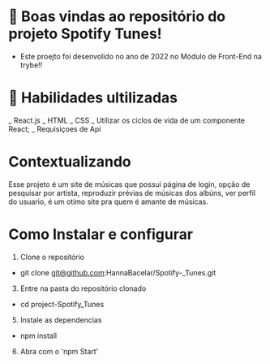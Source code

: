   
  #  📝 Boas vindas ao repositório do projeto Spotify Tunes!

- Este proejto foi desenvolido no ano de 2022 no Módulo de Front-End na trybe!!

# 🚦 Habilidades ultilizadas 
_ React.js
_ HTML 
_ CSS 
_ Utilizar os ciclos de vida de um componente React;
_ Requisiçoes de Api

# Contextualizando
Esse projeto  é um site de músicas que  possui página de login, opção de pesquisar por artista, reproduzir prévias de músicas dos albúns, ver perfil do usuario, é um otimo site pra quem é amante de músicas. 

# Como Instalar  e configurar 
  1. Clone o repositório
  - git  clone git@github.com:HannaBacelar/Spotify-_Tunes.git
  3. Entre na pasta do repositório clonado
  - cd project-Spotify_Tunes
  5. Instale as dependencias 
   - npm install 
  6. Abra com o 'npm Start'
